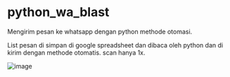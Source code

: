 # python_wa_blast
Mengirim pesan ke whatsapp dengan python methode otomasi.

List pesan di simpan di google spreadsheet dan dibaca oleh python dan di kirim dengan methode otomatis.
scan hanya 1x.

![image](https://user-images.githubusercontent.com/99067179/181095061-1a9eacd4-53ae-4aea-912d-ee128cc6a180.png)

